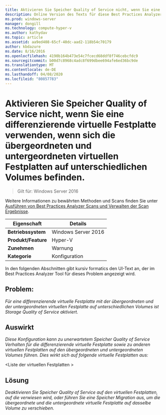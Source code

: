 ```yaml
---
title: Aktivieren Sie Speicher Quality of Service nicht, wenn Sie eine differenzierende virtuelle Festplatte verwenden, wenn sich die übergeordneten und untergeordneten virtuellen Festplatten auf unterschiedlichen Volumes befinden.
description: Online Version des Texts für diese Best Practices Analyzer Regel.
ms.prod: windows-server
manager: dongill
ms.technology: compute-hyper-v
ms.author: kathydav
ms.topic: article
ms.assetid: aa9ed408-65cf-40dc-aad2-118b54c70179
author: kbdazure
ms.date: 8/16/2016
ms.openlocfilehash: 4190b164b473e54c7fcecd68ddf8f746cebcfdc9
ms.sourcegitcommit: b00d7c8968c4adc8f699dbee694afe6ed36bc9de
ms.translationtype: MT
ms.contentlocale: de-DE
ms.lasthandoff: 04/08/2020
ms.locfileid: "80857783"
---
```

# <a name="avoid-enabling-storage-quality-of-service-when-using-a-differencing-virtual-hard-disk-when-the-parent-and-child-virtual-hard-disks-are-on-different-volumes"></a>Aktivieren Sie Speicher Quality of Service nicht, wenn Sie eine differenzierende virtuelle Festplatte verwenden, wenn sich die übergeordneten und untergeordneten virtuellen Festplatten auf unterschiedlichen Volumes befinden.

>Gilt für: Windows Server 2016

Weitere Informationen zu bewährten Methoden und Scans finden Sie unter [Ausführen von Best Practices Analyzer Scans und Verwalten der Scan Ergebnisse](https://go.microsoft.com/fwlink/p/?LinkID=223177).  
  
|Eigenschaft|Details|  
|-|-|  
|**Betriebssystem**|Windows Server 2016|  
|**Produkt/Feature**|Hyper-V|  
|**Zunehmen**|Warnung|  
|**Kategorie**|Konfiguration|  
  
In den folgenden Abschnitten gibt kursiv formatics den UI-Text an, der im Best Practices Analyzer Tool für dieses Problem angezeigt wird.
  
## <a name="issue"></a>**Problem:**  
*Für eine differenzierende virtuelle Festplatte mit der übergeordneten und der untergeordneten virtuellen Festplatte auf unterschiedlichen Volumes ist Storage Quality of Service aktiviert.*  
  
## <a name="impact"></a>**Auswirkt**  
*Diese Konfiguration kann zu unerwartetem Speicher Quality of Service Verhalten für die differenzierende virtuelle Festplatte sowie zu anderen virtuellen Festplatten auf den übergeordneten und untergeordneten Volumes führen. Dies wirkt sich auf folgende virtuelle Festplatten aus:*  
  
\<Liste der virtuellen Festplatten >  
  
## <a name="resolution"></a>**Lösung**  
*Deaktivieren Sie Speicher Quality of Service auf den virtuellen Festplatten, auf die verwiesen wird, oder führen Sie eine Speicher Migration aus, um die übergeordnete und die untergeordnete virtuelle Festplatte auf dasselbe Volume zu verschieben.*  
  



